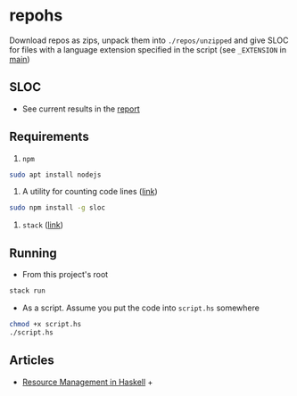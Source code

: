 # repohs

Download repos as zips, unpack them into `./repos/unzipped` and give SLOC for files with a language extension specified in the script (see `_EXTENSION` in [main](./app/Main.hs))

## SLOC
* See current results in the [report](./report)

## Requirements
1. `npm`
```sh
sudo apt install nodejs
```
1. A utility for counting code lines ([link](https://github.com/flosse/sloc))
```sh
sudo npm install -g sloc
```
1. `stack` ([link](https://docs.haskellstack.org/en/stable/install_and_upgrade/))

## Running
* From this project's root
```sh
stack run
```
* As a script. Assume you put the code into `script.hs` somewhere
```sh
chmod +x script.hs
./script.hs
```

## Articles
* [Resource Management in Haskell](https://aherrmann.github.io/programming/2016/01/04/resource-management-in-haskell/index.html) + 
